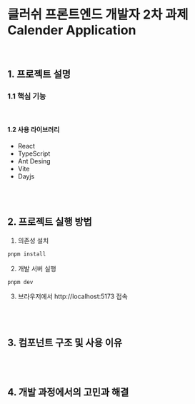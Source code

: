 # 클러쉬 프론트엔드 개발자 2차 과제 Calender Application

<br />

## 1. 프로젝트 설명

### 1.1 핵심 기능

<br />

#### 1.2 사용 라이브러리

- React
- TypeScript
- Ant Desing
- Vite
- Dayjs

<br />
<br />

## 2. 프로젝트 실행 방법

1. 의존성 설치

```bash
pnpm install
```

2. 개발 서버 실행

```bash
pnpm dev
```

3. 브라우저에서 http://localhost:5173 접속

<br />
<br />

## 3. 컴포넌트 구조 및 사용 이유

<br />
<br />

## 4. 개발 과정에서의 고민과 해결
